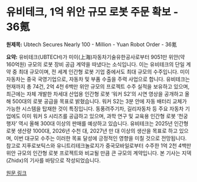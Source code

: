 # 유비테크, 1억 위안 규모 로봇 주문 확보 - 36氪

**원제목:** Ubtech Secures Nearly 100 - Million - Yuan Robot Order - 36氪

**요약:** 유비테크(UBTECH)가 미이(上海)자동차기술유한공사로부터 9051만 위안(약 160억원) 규모의 로봇 장비 공급 계약을 따냈다는 소식입니다. 이는 유비테크의 단일 계약 중 최대 규모이며, 전 세계 인간형 로봇 기업 중에서도 최대 규모의 수주입니다.  미이 자동차는 중국 국영기업으로, 자동차 및 부품 수출을 주력 사업으로 합니다. 유비테크는 현재까지 총 74건, 2억 4천 6백만 위안 규모의 프로젝트 수주 실적을 보유하고 있으며,  최근에는 자체 개발한 차세대 산업용 인간형 로봇 ‘워커 S2’의 시연 영상을 공개하고 올해 500대의 로봇 공급을 목표로 밝혔습니다.  워커 S2는 3분 안에 자동 배터리 교체가 가능한 시스템을 탑재한 것이 특징입니다.  동풍려주기차, 길리자동차 등 주요 자동차 기업에도 이미 워커 S 시리즈를 공급하고 있으며,  과학 연구 및 교육용 인간형 로봇 ‘천궁행자’ 역시 올해 300대 이상의 판매를 예상하고 있습니다. 유비테크는 2025년 인간형 로봇 생산량 1000대, 2026년 수천 대, 2027년 만 대 이상의 생산을 목표로 하고 있으며,  이번 대규모 수주는 이러한 목표 달성에 긍정적인 영향을 미칠 것으로 전망됩니다.  참고로 지푸로보틱스와 유니트리테크놀로지가 중국모바일로부터 수주한 1억 2천 4백만 위안 규모의 인간형 로봇 프로젝트와 비교될 만큼 큰 규모의 계약입니다.  본 기사는 지덱(Zhidx)의 기사를 바탕으로 작성되었습니다.

[원문 링크](https://eu.36kr.com/en/p/3388185915555973)
